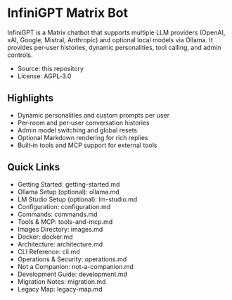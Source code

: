 # InfiniGPT Matrix Bot

InfiniGPT is a Matrix chatbot that supports multiple LLM providers (OpenAI, xAI, Google, Mistral, Anthropic) and optional local models via Ollama. It provides per‑user histories, dynamic personalities, tool calling, and admin controls.

- Source: this repository
- License: AGPL‑3.0

## Highlights

- Dynamic personalities and custom prompts per user
- Per‑room and per‑user conversation histories
- Admin model switching and global resets
- Optional Markdown rendering for rich replies
- Built‑in tools and MCP support for external tools

## Quick Links

- Getting Started: getting-started.md
- Ollama Setup (optional): ollama.md
- LM Studio Setup (optional): lm-studio.md
- Configuration: configuration.md
- Commands: commands.md
- Tools & MCP: tools-and-mcp.md
- Images Directory: images.md
- Docker: docker.md
- Architecture: architecture.md
- CLI Reference: cli.md
- Operations & Security: operations.md
- Not a Companion: not-a-companion.md
- Development Guide: development.md
- Migration Notes: migration.md
- Legacy Map: legacy-map.md
